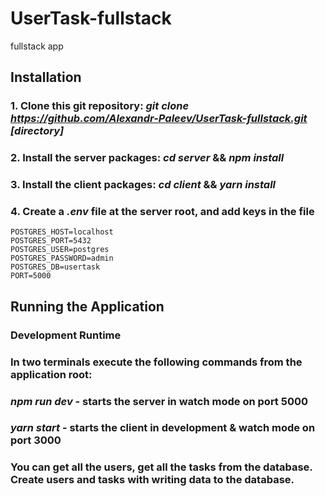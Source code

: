 # UserTask-fullstack
fullstack app

## Installation
### 1. Clone this git repository: ***git clone https://github.com/Alexandr-Paleev/UserTask-fullstack.git [directory]***

### 2. Install the server packages: ***cd server*** && ***npm install***

### 3. Install the client packages: ***cd client*** && ***yarn install***

### 4. Create a ***.env*** file at the server root, and add keys in the file

```
POSTGRES_HOST=localhost
POSTGRES_PORT=5432
POSTGRES_USER=postgres
POSTGRES_PASSWORD=admin
POSTGRES_DB=usertask
PORT=5000

```

## Running the Application
### Development Runtime
### In two terminals execute the following commands from the application root:

### ***npm run dev*** - starts the server in watch mode on port 5000

### ***yarn start*** - starts the client in development & watch mode on port 3000



### You can get all the users, get all the tasks from the database. Create users and tasks with writing data to the database.